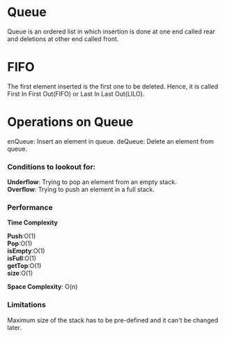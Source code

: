 # Queue
Queue is an ordered list in which insertion is done at one end called rear and deletions at other end called front.

# FIFO
The first element inserted is the first one to be deleted. Hence, it is called First In First Out(FIFO) or Last In Last Out(LILO).

# Operations on Queue
enQueue: Insert an element in queue.
deQueue: Delete an element from queue.

### Conditions to lookout for:
**Underflow**: Trying to pop an element from an empty stack.</br>
**Overflow**: Trying to push an element in a full stack.

### Performance
**Time Complexity**

**Push**:O(1)</br>
**Pop**:O(1)</br>
**isEmpty**:O(1)</br>
**isFull**:O(1)</br>
**getTop**:O(1)</br>
**size**:O(1)</br>

**Space Complexity**: O(n)

### Limitations
Maximum size of the stack has to be pre-defined and it can't be changed later.
